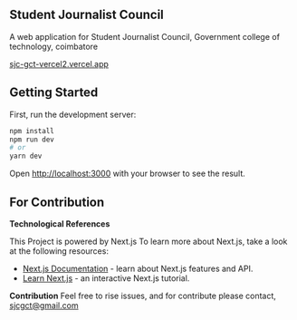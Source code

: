 
## Student Journalist Council

A web application for Student Journalist Council, Government college of technology, coimbatore

[sjc-gct-vercel2.vercel.app](https://sjc-gct-vercel2.vercel.app/ "https://sjc-gct-vercel2.vercel.app")
## Getting Started

First, run the development server:

```bash
npm install
npm run dev
# or
yarn dev
```

Open [http://localhost:3000](http://localhost:3000) with your browser to see the result.

## For Contribution
**Technological References**

This Project is powered by Next.js
To learn more about Next.js, take a look at the following resources:

- [Next.js Documentation](https://nextjs.org/docs) - learn about Next.js features and API.
- [Learn Next.js](https://nextjs.org/learn) - an interactive Next.js tutorial.

**Contribution**
  Feel free to rise issues, and for contribute please contact, sjcgct@gmail.com
